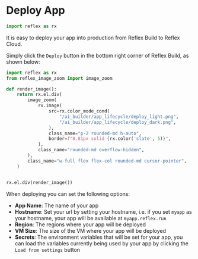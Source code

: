 # Deploy App

```python exec
import reflex as rx
```

It is easy to deploy your app into production from Reflex Build to Reflex Cloud.

Simply click the `Deploy` button in the bottom right corner of Reflex Build, as shown below:



```python exec
import reflex as rx
from reflex_image_zoom import image_zoom

def render_image():
    return rx.el.div(
        image_zoom(
            rx.image(
                src=rx.color_mode_cond(
                    "/ai_builder/app_lifecycle/deploy_light.png",
                    "/ai_builder/app_lifecycle/deploy_dark.png",
                ),
                class_name="p-2 rounded-md h-auto",
                border=f"0.81px solid {rx.color('slate', 5)}",
            ),
            class_name="rounded-md overflow-hidden",
        ),
        class_name="w-full flex flex-col rounded-md cursor-pointer",
    )
```

```python eval

rx.el.div(render_image())

```

When deploying you can set the following options:
- **App Name**: The name of your app
- **Hostname**: Set your url by setting your hostname, i.e. if you set `myapp` as your hostname, your app will be available at `myapp.reflex.run`
- **Region**: The regions where your app will be deployed
- **VM Size**: The size of the VM where your app will be deployed
- **Secrets**: The environment variables that will be set for your app, you can load the variables currently being used by your app by clicking the `Load from settings` button
